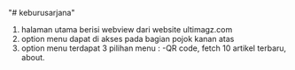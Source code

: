 "# keburusarjana" 

1. halaman utama berisi webview dari website ultimagz.com
2. option menu dapat di akses pada bagian pojok kanan atas
3. option menu terdapat 3 pilihan menu : -QR code, fetch 10 artikel terbaru, about.

